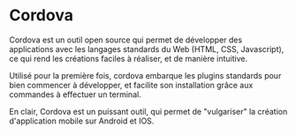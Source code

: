 # Cordova

Cordova est un outil open source qui permet de développer des applications avec les langages standards du Web (HTML, CSS, Javascript), ce qui rend les créations faciles à réaliser, et de manière intuitive.

Utilisé pour la première fois, cordova embarque les plugins standards pour bien commencer à développer, et facilite son installation grâce aux commandes à effectuer un terminal.

En clair, Cordova est un puissant outil, qui permet de "vulgariser" la création d'application mobile sur Android et IOS. 


